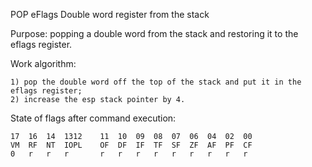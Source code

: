 POP eFlags Double word register from the stack

Purpose: popping a double word from the stack and restoring it to the eflags register.

Work algorithm:

	1) pop the double word off the top of the stack and put it in the eflags register;
	2) increase the esp stack pointer by 4.

State of flags after command execution:
	
	17	16	14	1312	11	10	09	08	07	06	04	02	00
	VM	RF	NT	IOPL	OF	DF	IF	TF	SF	ZF	AF	PF	CF
	0	r	r	r   	r	r	r	r	r	r	r	r 	r